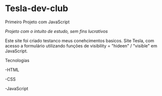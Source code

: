 # Tesla-dev-club
Primeiro Projeto com JavaScript

*Projeto com o intuito de estudo, sem fins lucrativos* 

Este site foi criado testanco meus conehcimentos basicos.
Site Tesla, com acesso a formulário utilizando funções de visibility = "hideen" / "visible" em JavaScript.


Tecnologias

-HTML

-CSS

-JavaScript

